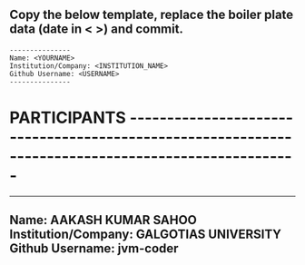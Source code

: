 ## Copy the below template, replace the boiler plate data (date in < >) and commit.

```
---------------
Name: <YOURNAME>
Institution/Company: <INSTITUTION_NAME>
Github Username: <USERNAME>
---------------
```

# PARTICIPANTS ---------------------------------------------------------------------------------------------------

---------------
Name: AAKASH KUMAR SAHOO
Institution/Company: GALGOTIAS UNIVERSITY
Github Username: jvm-coder
---------------
